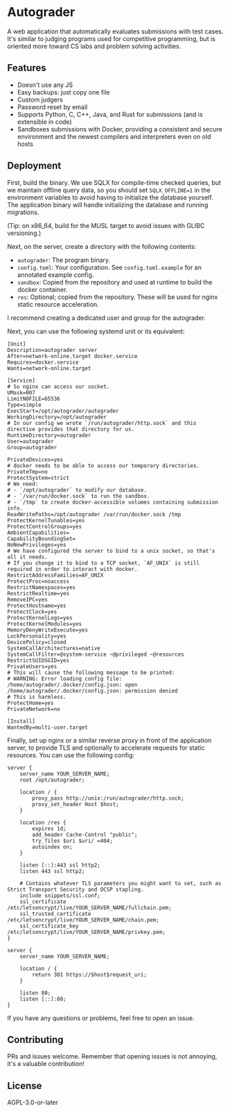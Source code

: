 # Autograder

A web application that automatically evaluates submissions with test cases. It's similar to judging programs used for competitive programming, but is oriented more toward CS labs and problem solving activities.

## Features

- Doesn't use any JS
- Easy backups: just copy one file
- Custom judgers
- Password reset by email
- Supports Python, C, C++, Java, and Rust for submissions (and is extensible in code)
- Sandboxes submissions with Docker, providing a consistent and secure environment and the newest compilers and interpreters even on old hosts

## Deployment

First, build the binary. We use SQLX for compile-time checked queries, but we maintain offline query data, so you should set `SQLX_OFFLINE=1` in the environment variables to avoid having to initialize the database yourself. The application binary will handle initializing the database and running migrations.

(Tip: on x86_64, build for the MUSL target to avoid issues with GLIBC versioning.)

Next, on the server, create a directory with the following contents:

- `autograder`: The program binary.
- `config.toml`: Your configuration. See `config.toml.example` for an annotated example config.
- `sandbox`: Copied from the repository and used at runtime to build the docker container.
- `res`: Optional; copied from the repository. These will be used for nginx static resource acceleration.

I recommend creating a dedicated user and group for the autograder.

Next, you can use the following systemd unit or its equivalent:

```systemd
[Unit]
Description=autograder server
After=network-online.target docker.service
Requires=docker.service
Wants=network-online.target

[Service]
# So nginx can access our socket.
UMask=007
LimitNOFILE=65536
Type=simple
ExecStart=/opt/autograder/autograder
WorkingDirectory=/opt/autograder
# In our config we wrote `/run/autograder/http.sock` and this directive provides that directory for us.
RuntimeDirectory=autograder
User=autograder
Group=autograder

PrivateDevices=yes
# docker needs to be able to access our temporary directories.
PrivateTmp=no
ProtectSystem=strict
# We need:
# - `/opt/autograder` to modify our database.
# - `/var/run/docker.sock` to run the sandbox.
# - `/tmp` to create docker-accessible volumes containing submission info.
ReadWritePaths=/opt/autograder /var/run/docker.sock /tmp
ProtectKernelTunables=yes
ProtectControlGroups=yes
AmbientCapabilities=
CapabilityBoundingSet=
NoNewPrivileges=yes
# We have configured the server to bind to a unix socket, so that's all it needs.
# If you change it to bind to a TCP socket, `AF_UNIX` is still required in order to interact with docker.
RestrictAddressFamilies=AF_UNIX
ProtectProc=noaccess
RestrictNamespaces=yes
RestrictRealtime=yes
RemoveIPC=yes
ProtectHostname=yes
ProtectClock=yes
ProtectKernelLogs=yes
ProtectKernelModules=yes
MemoryDenyWriteExecute=yes
LockPersonality=yes
DevicePolicy=closed
SystemCallArchitectures=native
SystemCallFilter=@system-service ~@privileged ~@resources
RestrictSUIDSGID=yes
PrivateUsers=yes
# This will cause the following message to be printed:
# WARNING: Error loading config file: /home/autograder/.docker/config.json: open /home/autograder/.docker/config.json: permission denied
# This is harmless.
ProtectHome=yes
PrivateNetwork=no

[Install]
WantedBy=multi-user.target
```

Finally, set up nginx or a similar reverse proxy in front of the application server, to provide TLS and optionally to accelerate requests for static resources. You can use the following config:

```nginx
server {
	server_name YOUR_SERVER_NAME;
	root /opt/autograder;

	location / {
		proxy_pass http://unix:/run/autograder/http.sock;
		proxy_set_header Host $host;
	}

	location /res {
		expires 1d;
		add_header Cache-Control "public";
		try_files $uri $uri/ =404;
		autoindex on;
	}

	listen [::]:443 ssl http2;
	listen 443 ssl http2;

	# Contains whatever TLS parameters you might want to set, such as Strict Transport Security and OCSP stapling.
	include snippets/ssl.conf;
	ssl_certificate /etc/letsencrypt/live/YOUR_SERVER_NAME/fullchain.pem;
	ssl_trusted_certificate /etc/letsencrypt/live/YOUR_SERVER_NAME/chain.pem;
	ssl_certificate_key /etc/letsencrypt/live/YOUR_SERVER_NAME/privkey.pem;
}

server {
	server_name YOUR_SERVER_NAME;

	location / {
		return 301 https://$host$request_uri;
	}

	listen 80;
	listen [::]:80;
}
```

If you have any questions or problems, feel free to open an issue.

## Contributing

PRs and issues welcome. Remember that opening issues is not annoying, it's a valuable contribution!

## License

AGPL-3.0-or-later

